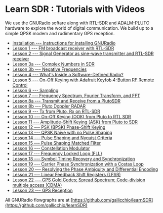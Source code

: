 # Learn SDR : Tutorials with Videos

We use the [GNURadio](https://www.gnuradio.org/) softare along with [RTL-SDR](https://www.rtl-sdr.com/buy-rtl-sdr-dvb-t-dongles/) and [ADALM-PLUTO](https://wiki.analog.com/university/tools/pluto) hardware to explore the world of digital communication. We build up to a simple QPSK modem and rudimentary GPS reception.

- [Installation --- Instructions for installing GNURadio](installation.md)
- [Lesson 1 --- FM broadcast receiver with RTL-SDR](lesson01.md)
- [Lesson 2 --- Signal Generator as sine-wave transmitter and RTL-SDR receiver](lesson02.md)
- [Lesson 3a --- Complex Numbers in SDR](lesson03a.md)
- [Lesson 3b --- Negative Frequencies](lesson03b.md)
- [Lesson 4 --- What's Inside a Software-Defined Radio?](lesson04.md)
- [Lesson 5 --- On-Off Keying with Adafruit Keyfob 4-Button RF Remote Control](lesson05.md)
- [Lesson 6 --- Sampling](lesson06.md)
- [Lesson 7 --- Frequency Spectrum, Fourier Transform, and FFT](lesson07.md)
- [Lesson 8a --- Transmit and Receive from a PlutoSDR](lesson08a.md)
- [Lesson 8b --- Pluto Doppler RADAR](lesson08b.md)
- [Lesson 9 --- Tx from Pluto, Rx on RTL-SDR](lesson09.md)
- [Lesson 10 --- On-Off Keying (OOK) from Pluto to RTL SDR](lesson10.md)
- [Lesson 11 --- Amplitude-Shift Keying (ASK) from Pluto to SDR](lesson11.md)
- [Lesson 12 --- PSK (BPSK) Phase-Shift Keying](lesson12.md)
- [Lesson 13 --- QPSK Naive with no Pulse Shaping](lesson13.md)
- [Lesson 14 --- Pulse Shaping and Nyquist Criteria](lesson14.md)
- [Lesson 15 --- Pulse Shaping Matched Filter](lesson15.md)
- [Lesson 16 --- Constellation Modulator](lesson16.md)
- [Lesson 17 --- Frequency Locked Loop (FLL)](lesson17.md)
- [Lesson 18 --- Symbol Timing Recovery and Synchronization](lesson18.md)
- [Lesson 19 --- Carrier Phase Synchronization with a Costas Loop](lesson19.md)
- [Lesson 20 --- Resolving the Phase Ambiguity and Differential Encoding](lesson20.md)
- [Lesson 21 --- Linear Feedback Shift Registers (LFSR)](lesson21.md)
- [Lesson 22 --- GPS Gold Codes; Spread Spectrum; Code-division multiple access (CDMA)](lesson22.md)
- [Lesson 23 --- GPS Reception](lesson23.md)

All GNURadio flowgraphs are at [https://github.com/gallicchio/learnSDR](https://github.com/gallicchio/learnSDR)

<!---
- Lesson 20 --- Full PSK or QPSK modem with carrier and timing recovery
- Lesson 24 --- Equalization (skip for GNUradio 3.8 because everything changes in 3.9)
- Lesson 25 --- Orthogonal Frequency-Division Multiplexing (OFDM) (Too advanced?)
- Lesson 26 --- Frequency Shift Keying (FSK) Pluto to RTL-SDR
- Lesson 27 --- Minimum-Shift Keying (MSK) and Gaussian-MSK (GMSK)
- Lesson 28 --- Noise (meant to talk about this earlier but it broke the flow)
- Lesson 29 --- Filtering (meant to talk about this earlier but it broke the flow)
- Lesson 30 --- Correlation
- Lesson 31 --- Chirps in radar and LoRa
- Lesson 32 --- Linear Feedback Shift Registers (LFSRs) and Gold Codes
- Lesson 33 --- Spread spectrum and Code-Division Multiple Access (CDMA)
- Lesson 34 --- GPS outside (slide Doppler by hand and see code correlation)
- Lesson 35 --- MIMO Phased array of 2 antennas into a B210
- Lesson 36 --- Direction Finding
-->

